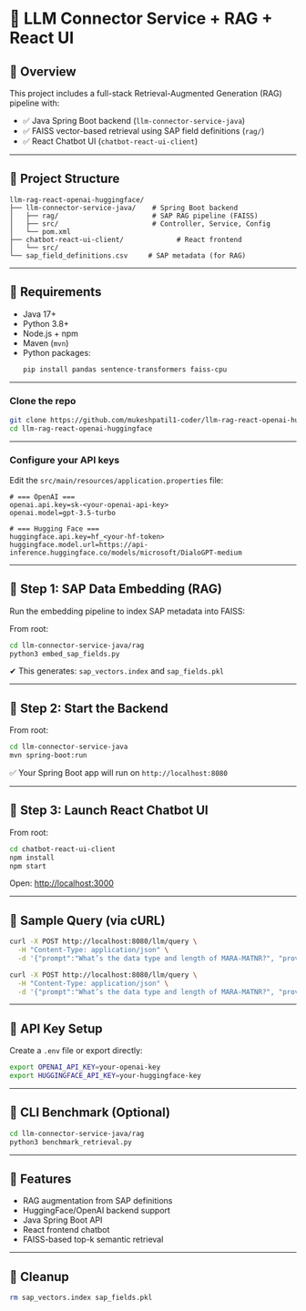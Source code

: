 
# 🤖 LLM Connector Service + RAG + React UI

## 📘 Overview

This project includes a full-stack Retrieval-Augmented Generation (RAG) pipeline with:

- ✅ Java Spring Boot backend (`llm-connector-service-java`)
- ✅ FAISS vector-based retrieval using SAP field definitions (`rag/`)
- ✅ React Chatbot UI (`chatbot-react-ui-client`)

---

## 📁 Project Structure

```
llm-rag-react-openai-huggingface/
├── llm-connector-service-java/    # Spring Boot backend
│   ├── rag/                       # SAP RAG pipeline (FAISS)
│   ├── src/                       # Controller, Service, Config
│   └── pom.xml
├── chatbot-react-ui-client/             # React frontend
│   └── src/
└── sap_field_definitions.csv     # SAP metadata (for RAG)
```

---

## 🔧 Requirements

- Java 17+
- Python 3.8+
- Node.js + npm
- Maven (`mvn`)
- Python packages:
  ```bash
  pip install pandas sentence-transformers faiss-cpu
  ```

---

### Clone the repo

```bash
git clone https://github.com/mukeshpatil1-coder/llm-rag-react-openai-huggingface.git
cd llm-rag-react-openai-huggingface
```

---

### Configure your API keys

Edit the `src/main/resources/application.properties` file:

```properties
# === OpenAI ===
openai.api.key=sk-<your-openai-api-key>
openai.model=gpt-3.5-turbo

# === Hugging Face ===
huggingface.api.key=hf_<your-hf-token>
huggingface.model.url=https://api-inference.huggingface.co/models/microsoft/DialoGPT-medium
```
---

## 🧠 Step 1: SAP Data Embedding (RAG)

Run the embedding pipeline to index SAP metadata into FAISS:

From root:

```bash
cd llm-connector-service-java/rag
python3 embed_sap_fields.py
```

✔ This generates: `sap_vectors.index` and `sap_fields.pkl`

---

## 🚀 Step 2: Start the Backend

From root:

```bash
cd llm-connector-service-java
mvn spring-boot:run
```

✅ Your Spring Boot app will run on `http://localhost:8080`

---

## 💬 Step 3: Launch React Chatbot UI

From root:

```bash
cd chatbot-react-ui-client
npm install
npm start
```

Open: [http://localhost:3000](http://localhost:3000)

---

## 🧪 Sample Query (via cURL)

```bash
curl -X POST http://localhost:8080/llm/query \
  -H "Content-Type: application/json" \
  -d '{"prompt":"What’s the data type and length of MARA-MATNR?", "provider": "openai"}'
```

```bash
curl -X POST http://localhost:8080/llm/query \
  -H "Content-Type: application/json" \
  -d '{"prompt":"What’s the data type and length of MARA-MATNR?", "provider": "huggingface"}'
```

---

## 🔑 API Key Setup

Create a `.env` file or export directly:

```bash
export OPENAI_API_KEY=your-openai-key
export HUGGINGFACE_API_KEY=your-huggingface-key
```

---

## 🧪 CLI Benchmark (Optional)

```bash
cd llm-connector-service-java/rag
python3 benchmark_retrieval.py
```

---

## 🧩 Features

- RAG augmentation from SAP definitions
- HuggingFace/OpenAI backend support
- Java Spring Boot API
- React frontend chatbot
- FAISS-based top-k semantic retrieval

---

## 🧹 Cleanup

```bash
rm sap_vectors.index sap_fields.pkl
```
